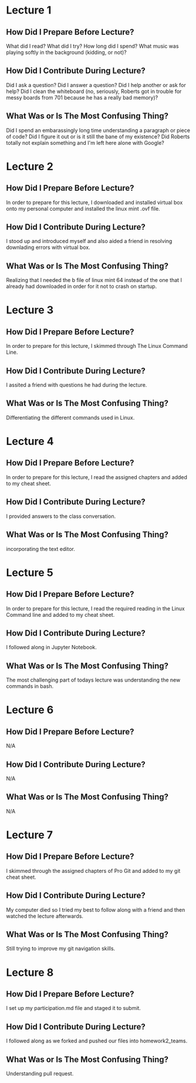 # Lecture 1

## How Did I Prepare Before Lecture?

What did I read?  What did I try?  How long did I spend?
What music was playing softly in the background (kidding, or not)?

## How Did I Contribute During Lecture?

Did I ask a question?  Did I answer a question?  Did I help another or
ask for help? Did I clean the whiteboard (no, seriously, Roberts got
in trouble for messy boards from 701 because he has a really bad memory)?

## What Was or Is The Most Confusing Thing?

Did I spend an embarassingly long time understanding a paragraph or
piece of code?  Did I figure it out or is it still the bane of my 
existence?  Did Roberts totally not explain something and I'm left here
alone with Google?

# Lecture 2

## How Did I Prepare Before Lecture?

In order to prepare for this lecture, I downloaded and installed virtual box onto my personal computer and installed the linux mint .ovf file.

## How Did I Contribute During Lecture?

I stood up and introduced myself and also aided a friend in resolving downlading errors with virtual box.

## What Was or Is The Most Confusing Thing?

Realizing that I needed the b file of linux mint 64 instead of the one that I already had downloaded in order for it not to crash on startup.

# Lecture 3

## How Did I Prepare Before Lecture?

In order to prepare for this lecture, I skimmed through The Linux Command Line.

## How Did I Contribute During Lecture?

I assited a friend with questions he had during the lecture.

## What Was or Is The Most Confusing Thing?

Differentiating the different commands used in Linux.

# Lecture 4

## How Did I Prepare Before Lecture?

In order to prepare for this lecture, I read the assigned chapters and added to my cheat sheet.

## How Did I Contribute During Lecture?

I provided answers to the class conversation.

## What Was or Is The Most Confusing Thing?

incorporating the text editor.

# Lecture 5

## How Did I Prepare Before Lecture?

In order to prepare for this lecture, I read the required reading in the Linux Command line and added to my cheat sheet.

## How Did I Contribute During Lecture?

I followed along in Jupyter Notebook.

## What Was or Is The Most Confusing Thing?

The most challenging part of todays lecture was understanding the new commands in bash.

# Lecture 6

## How Did I Prepare Before Lecture?

N/A

## How Did I Contribute During Lecture?

N/A

## What Was or Is The Most Confusing Thing?

N/A

# Lecture 7

## How Did I Prepare Before Lecture?

I skimmed through the assigned chapters of Pro Git and added to my git cheat sheet.

## How Did I Contribute During Lecture?

My computer died so I tried my best to follow along with a friend and then watched the lecture afterwards.

## What Was or Is The Most Confusing Thing?

Still trying to improve my git navigation skills.

# Lecture 8

## How Did I Prepare Before Lecture?

I set up my participation.md file and staged it to submit.

## How Did I Contribute During Lecture?

I followed along as we forked and pushed our files into homework2_teams.

## What Was or Is The Most Confusing Thing?

Understanding pull request.


